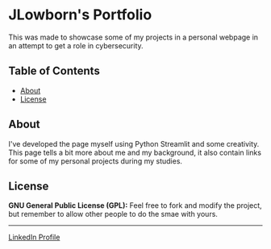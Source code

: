 # JLowborn's Portfolio

This was made to showcase some of my projects in a personal webpage in an attempt to get a role in cybersecurity.

## Table of Contents
- [About](#about)
- [License](#license)

## About
I've developed the page myself using Python Streamlit and some creativity. This page tells a bit more about me and my background, it also contain links for some of my personal projects during my studies.

## License
**GNU General Public License (GPL):** Feel free to fork and modify the project, but remember to allow other people to do the smae with yours.

---

[LinkedIn Profile](https://www.linkedin.com/in/carlosjesus46/)
